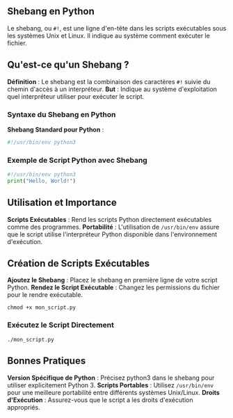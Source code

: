 ## Shebang en Python

Le shebang, ou ```#!```, est une ligne d'en-tête dans les scripts exécutables sous les systèmes Unix et Linux. Il indique au système comment exécuter le fichier.

## Qu'est-ce qu'un Shebang ?

**Définition** : Le shebang est la combinaison des caractères ```#!``` suivie du chemin d'accès à un interpréteur.
**But** : Indique au système d'exploitation quel interpréteur utiliser pour exécuter le script.

### Syntaxe du Shebang en Python

**Shebang Standard pour Python** :
```python
#!/usr/bin/env python3
```
### Exemple de Script Python avec Shebang

```python
#!/usr/bin/env python3
print("Hello, World!")
```

## Utilisation et Importance

**Scripts Exécutables** : Rend les scripts Python directement exécutables comme des programmes.
**Portabilité** : L'utilisation de ```/usr/bin/env``` assure que le script utilise l'interpréteur Python disponible dans l'environnement d'exécution.

## Création de Scripts Exécutables

**Ajoutez le Shebang** : Placez le shebang en première ligne de votre script Python.
**Rendez le Script Exécutable** : Changez les permissions du fichier pour le rendre exécutable.

```shell
chmod +x mon_script.py
```

### Exécutez le Script Directement

```shell
./mon_script.py
```

## Bonnes Pratiques

**Version Spécifique de Python** : Précisez python3 dans le shebang pour utiliser explicitement Python 3.
**Scripts Portables** : Utilisez ```/usr/bin/env``` pour une meilleure portabilité entre différents systèmes Unix/Linux.
**Droits d'Exécution** : Assurez-vous que le script a les droits d'exécution appropriés.
